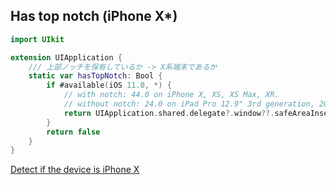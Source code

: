 ## Has top notch (iPhone X*)

```swift
import UIkit

extension UIApplication {
    /// 上部ノッチを保有しているか -> X系端末であるか
    static var hasTopNotch: Bool {
        if #available(iOS 11.0, *) {
            // with notch: 44.0 on iPhone X, XS, XS Max, XR.
            // without notch: 24.0 on iPad Pro 12.9" 3rd generation, 20.0 on iPhone 8 on iOS 12+.
            return UIApplication.shared.delegate?.window??.safeAreaInsets.top ?? 0 > 24
        }
        return false
    }
}
```

[Detect if the device is iPhone X](https://stackoverflow.com/questions/46192280/detect-if-the-device-is-iphone-x/47067296)
